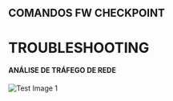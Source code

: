## COMANDOS FW CHECKPOINT    
# TROUBLESHOOTING    
 #### ANÁLISE DE TRÁFEGO DE REDE  








































 ![Test Image 1](.png)


